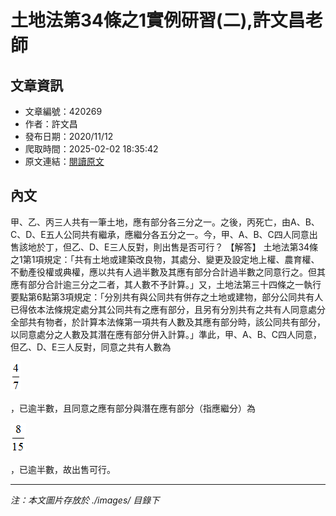 # 土地法第34條之1實例研習(二),許文昌老師

## 文章資訊
- 文章編號：420269
- 作者：許文昌
- 發布日期：2020/11/12
- 爬取時間：2025-02-02 18:35:42
- 原文連結：[閱讀原文](https://real-estate.get.com.tw/Columns/detail.aspx?no=420269)

## 內文
甲、乙、丙三人共有一筆土地，應有部分各三分之一。之後，丙死亡，由A、B、C、D、E五人公同共有繼承，應繼分各五分之一。今，甲、A、B、C四人同意出售該地於丁，但乙、D、E三人反對，則出售是否可行？
【解答】
土地法第34條之1第1項規定：「共有土地或建築改良物，其處分、變更及設定地上權、農育權、不動產役權或典權，應以共有人過半數及其應有部分合計過半數之同意行之。但其應有部分合計逾三分之二者，其人數不予計算。」又，土地法第三十四條之一執行要點第6點第3項規定：「分別共有與公同共有併存之土地或建物，部分公同共有人已得依本法條規定處分其公同共有之應有部分，且另有分別共有之共有人同意處分全部共有物者，於計算本法條第一項共有人數及其應有部分時，該公同共有部分，以同意處分之人數及其潛在應有部分併入計算。」準此，甲、A、B、C四人同意，但乙、D、E三人反對，同意之共有人數為

![圖片](./images/420269_02a18260.png)

，已逾半數，且同意之應有部分與潛在應有部分（指應繼分）為

![圖片](./images/420269_159c0a1e.png)

，已逾半數，故出售可行。

---
*注：本文圖片存放於 ./images/ 目錄下*
